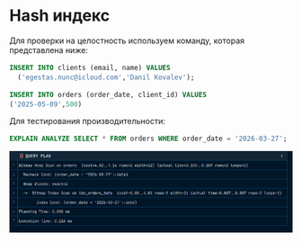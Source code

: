 # Hash индекс

Для проверки на целостность используем команду, которая представлена ниже: 

```sql
INSERT INTO clients (email, name) VALUES 
  ('egestas.nunc@icloud.com','Danil Kovalev');
```

```sql
INSERT INTO orders (order_date, client_id) VALUES
('2025-05-09',500)
```

Для тестирования производительности:

```sql
EXPLAIN ANALYZE SELECT * FROM orders WHERE order_date = '2026-03-27';
```

![img.png](images/img.png)
